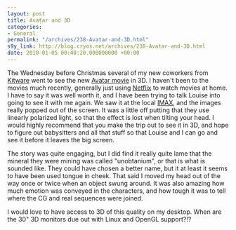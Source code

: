 ```yaml
---
layout: post
title: Avatar and 3D
categories:
- General
permalink: "/archives/238-Avatar-and-3D.html"
s9y_link: http://blog.cryos.net/archives/238-Avatar-and-3D.html
date: 2010-01-05 00:48:20.000000000 +00:00
---
```

<span><p>The Wednesday before Christmas several of my new coworkers from <a href="http://www.kitware.com/">Kitware</a> went to see the new <a href="http://www.avatarmovie.com/">Avatar movie</a> in 3D. I haven't been to the movies much recently, generally just using <a href="http://www.netflix.com/">Netflix</a> to watch movies at home. I have to say it was well worth it, and I have been trying to talk Louise into going to see it with me again. We saw it at the local <a href="http://www.imax.com/">IMAX</a>, and the images really popped out of the screen. It was a little off putting that they use linearly polarized light, so that the effect is lost when tilting your head. I would highly recommend that you make the trip out to see it in 3D, and hope to figure out babysitters and all that stuff so that Louise and I can go and see it before it leaves the big screen.</p>

<p>The story was quite engaging, but I did find it really quite lame that the mineral they were mining was called "unobtanium", or that is what is sounded like. They could have chosen a better name, but it at least it seems to have been used tongue in cheek. That said I moved my head out of the way once or twice when an object swung around. It was also amazing how much emotion was conveyed in the characters, and how tough it was to tell where the CG and real sequences were joined.</p>

<p>I would love to have access to 3D of this quality on my desktop. When are the 30" 3D monitors due out with Linux and OpenGL support?!?</p></span>
